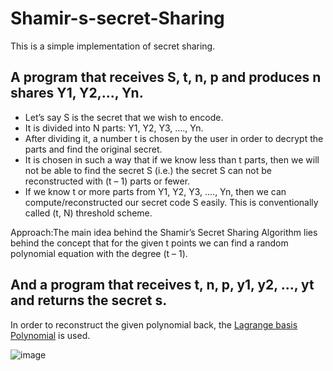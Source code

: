 # Shamir-s-secret-Sharing
This is a simple implementation of secret sharing.
## A program that receives S, t, n, p and produces n shares Y1, Y2,..., Yn.

  + Let’s say S is the secret that we wish to encode.
  + It is divided into N parts: Y1, Y2, Y3, …., Yn.
  + After dividing it, a number t is chosen by the user in order to decrypt the parts and find the original secret.
  + It is chosen in such a way that if we know less than t parts, then we will not be able to find the secret S (i.e.) the secret S can not be reconstructed with (t – 1) parts or fewer.
  + If we know t or more parts from Y1, Y2, Y3, …., Yn, then we can compute/reconstructed our secret code S easily. This is conventionally called (t, N) threshold scheme.

Approach:The main idea behind the Shamir’s Secret Sharing Algorithm lies behind the concept that for the given t points we can find a random polynomial equation with the degree (t – 1).

## And a program that receives t, n, p, y1, y2, ..., yt and returns the secret s.
  In order to reconstruct the given polynomial back, the [Lagrange basis Polynomial](https://en.wikipedia.org/wiki/Lagrange_polynomial) is used.
  
  ![image](https://github.com/Fatemeh-Arani/Shamir-s-secret-Sharing/assets/87821575/074040df-e74b-432a-bb2a-982b2fc16b37)
